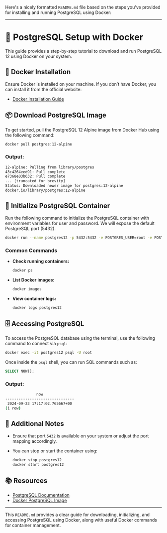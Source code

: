 Here's a nicely formatted `README.md` file based on the steps you've provided for installing and running PostgreSQL using Docker:

---

# 🚀 PostgreSQL Setup with Docker

This guide provides a step-by-step tutorial to download and run PostgreSQL 12 using Docker on your system.

## 🐳 Docker Installation

Ensure Docker is installed on your machine. If you don’t have Docker, you can install it from the official website:

- [Docker Installation Guide](https://docs.docker.com/get-docker/)

## 📦 Download PostgreSQL Image

To get started, pull the PostgreSQL 12 Alpine image from Docker Hub using the following command:

```bash
docker pull postgres:12-alpine
```

### Output:
```bash
12-alpine: Pulling from library/postgres
43c4264eed91: Pull complete 
e7368e03b632: Pull complete 
... [truncated for brevity]
Status: Downloaded newer image for postgres:12-alpine
docker.io/library/postgres:12-alpine
```

## 🔧 Initialize PostgreSQL Container

Run the following command to initialize the PostgreSQL container with environment variables for user and password. We will expose the default PostgreSQL port (5432).

```bash
docker run --name postgres12 -p 5432:5432 -e POSTGRES_USER=root -e POSTGRES_PASSWORD=secret -d postgres:12-alpine
```

### Common Commands

- **Check running containers:**

    ```bash
    docker ps
    ```

- **List Docker images:**

    ```bash
    docker images
    ```

- **View container logs:**

    ```bash
    docker logs postgres12
    ```

## 🗄️ Accessing PostgreSQL

To access the PostgreSQL database using the terminal, use the following command to connect via `psql`:

```bash
docker exec -it postgres12 psql -U root
```

Once inside the `psql` shell, you can run SQL commands such as:

```sql
SELECT NOW();
```

### Output:
```bash
              now              
-------------------------------
 2024-09-23 17:17:02.765667+00
(1 row)
```

## 📝 Additional Notes

- Ensure that port `5432` is available on your system or adjust the port mapping accordingly.
- You can stop or start the container using:

    ```bash
    docker stop postgres12
    docker start postgres12
    ```

## 📚 Resources

- [PostgreSQL Documentation](https://www.postgresql.org/docs/)
- [Docker PostgreSQL Image](https://hub.docker.com/_/postgres)

---

This `README.md` provides a clear guide for downloading, initializing, and accessing PostgreSQL using Docker, along with useful Docker commands for container management.